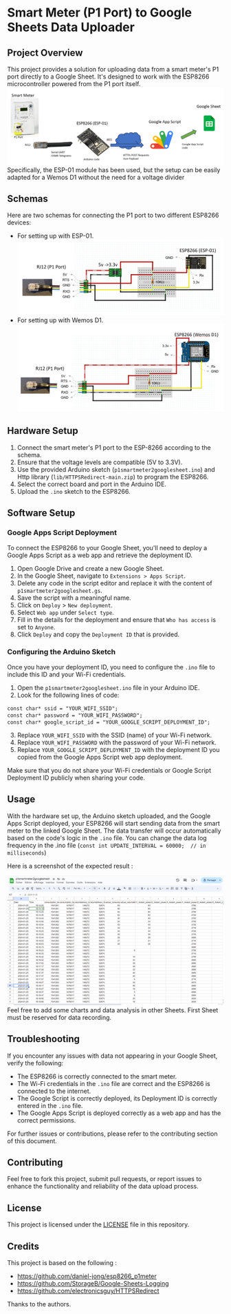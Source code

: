 # Smart Meter (P1 Port) to Google Sheets Data Uploader

## Project Overview
This project provides a solution for uploading data from a smart meter's P1 port directly to a Google Sheet. It's designed to work with the ESP8266 microcontroller powered from the P1 port itself.
![Alt text](doc/image0.png)
Specifically, the ESP-01 module has been used, but the setup can be easily adapted for a Wemos D1 without the need for a voltage divider

## Schemas
Here are two schemas for connecting the P1 port to two different ESP8266 devices:

- For setting up with ESP-01.
![ESP-01 Schema](doc/Schema-ESP-01.png)
-  For setting up with Wemos D1.
![Wemos D1 Schema](doc/Schema-Wemos-D1.png)

## Hardware Setup

1. Connect the smart meter's P1 port to the ESP-8266 according to the schema.
2. Ensure that the voltage levels are compatible (5V to 3.3V).
3. Use the provided Arduino sketch (`p1smartmeter2googlesheet.ino`) and Http library (`lib/HTTPSRedirect-main.zip`) to program the ESP8266.
4. Select the correct board and port in the Arduino IDE.
5. Upload the `.ino` sketch to the ESP8266.

## Software Setup

### Google Apps Script Deployment
To connect the ESP8266 to your Google Sheet, you'll need to deploy a Google Apps Script as a web app and retrieve the deployment ID.

1. Open Google Drive and create a new Google Sheet.
2. In the Google Sheet, navigate to `Extensions > Apps Script`.
3. Delete any code in the script editor and replace it with the content of `p1smartmeter2googlesheet.gs`.
4. Save the script with a meaningful name.
5. Click on `Deploy` > `New deployment`.
6. Select `Web app` under `Select type`.
7. Fill in the details for the deployment and ensure that `Who has access` is set to `Anyone`.
8. Click `Deploy` and copy the `Deployment ID` that is provided.

### Configuring the Arduino Sketch
Once you have your deployment ID, you need to configure the `.ino` file to include this ID and your Wi-Fi credentials.

1. Open the `p1smartmeter2googlesheet.ino` file in your Arduino IDE.
2. Look for the following lines of code:

```
const char* ssid = "YOUR_WIFI_SSID";
const char* password = "YOUR_WIFI_PASSWORD";
const char* google_script_id = "YOUR_GOOGLE_SCRIPT_DEPLOYMENT_ID";
```

3. Replace `YOUR_WIFI_SSID` with the SSID (name) of your Wi-Fi network.
4. Replace `YOUR_WIFI_PASSWORD` with the password of your Wi-Fi network.
5. Replace `YOUR_GOOGLE_SCRIPT_DEPLOYMENT_ID` with the deployment ID you copied from the Google Apps Script web app deployment.

Make sure that you do not share your Wi-Fi credentials or Google Script Deployment ID publicly when sharing your code.


## Usage
With the hardware set up, the Arduino sketch uploaded, and the Google Apps Script deployed, your ESP8266 will start sending data from the smart meter to the linked Google Sheet. The data transfer will occur automatically based on the code's logic in the `.ino` file.  You can change the data log frequency in the .ino file (`const int UPDATE_INTERVAL = 60000;  // in milliseconds`)

Here is a screenshot of the expected result :

![Alt text](doc/image.png)
Feel free to add some charts and data analysis in other Sheets.  First Sheet must be reserved for data recording. 

## Troubleshooting
If you encounter any issues with data not appearing in your Google Sheet, verify the following:
- The ESP8266 is correctly connected to the smart meter.
- The Wi-Fi credentials in the `.ino` file are correct and the ESP8266 is connected to the internet.
- The Google Script is correctly deployed, its Deployment ID is correctly entered in the `.ino` file.  
- The Google Apps Script is deployed correctly as a web app and has the correct permissions.

For further issues or contributions, please refer to the contributing section of this document.

## Contributing
Feel free to fork this project, submit pull requests, or report issues to enhance the functionality and reliability of the data upload process.

## License
This project is licensed under the [LICENSE](LICENSE.md) file in this repository.

## Credits
This project is based on the following :
- https://github.com/daniel-jong/esp8266_p1meter
- https://github.com/StorageB/Google-Sheets-Logging
- https://github.com/electronicsguy/HTTPSRedirect

Thanks to the authors.